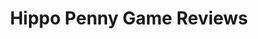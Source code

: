 ---
title: Hippo Penny Game Reviews
layout: scoredetail
permalink: /meta-score/legend-of-grimrock
header:
  teaser: /assets/images/legend-of-grimrock.jpg
  video:
    id: Ae-SmQnTtUU
    provider: youtube
---